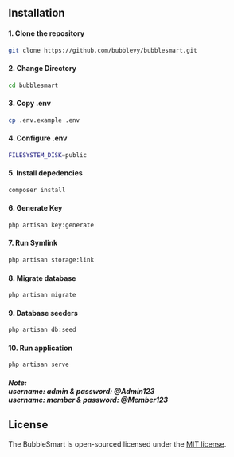 
## Installation

#### 1. Clone the repository

```sh
git clone https://github.com/bubblevy/bubblesmart.git
```

#### 2. Change Directory

```sh
cd bubblesmart
```

#### 3. Copy .env

```sh
cp .env.example .env
```

#### 4. Configure .env

```sh
FILESYSTEM_DISK=public
```

#### 5. Install depedencies

```sh
composer install
```

#### 6. Generate Key

```sh
php artisan key:generate
```

#### 7. Run Symlink

```sh
php artisan storage:link
```

#### 8. Migrate database

```sh
php artisan migrate
```

#### 9. Database seeders

```sh
php artisan db:seed
```

#### 10. Run application

```sh
php artisan serve
```

##### <i><b>Note:<br>username: admin & password: @Admin123 <br> username: member & password: @Member123</b></i>

## License

The BubbleSmart is open-sourced licensed under the [MIT license](https://github.com/bubblevy/bubblesmart/blob/main/LICENSE).

